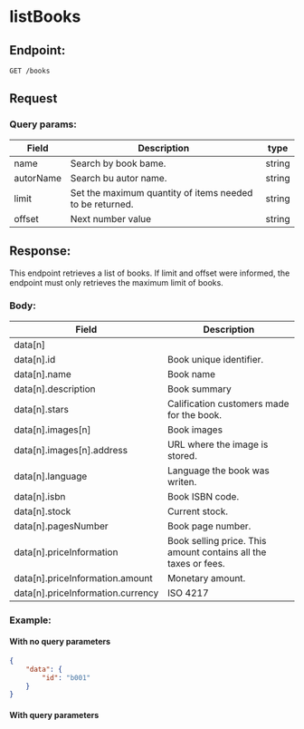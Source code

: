 
# listBooks

  

## Endpoint:

    GET /books

  
## Request

### Query params:
  

| Field|Description |type |
|--|--|--|
| name | Search by book bame. | string |
| autorName| Search bu autor name. | string |
| limit| Set the maximum quantity of items needed to be returned.| string |
| offset| Next number value | string |

  
## Response:


This endpoint retrieves a list of books. If limit and offset were informed, the endpoint must only retrieves the maximum limit of books.


### Body:

| Field | Description |
|--|--|
| data[n] | |
| data[n].id | Book unique identifier. |
| data[n].name | Book name |
| data[n].description | Book summary |
| data[n].stars | Calification customers made for the book. |
| data[n].images[n] | Book images |
| data[n].images[n].address| URL where the image is stored. |
| data[n].language| Language the book was writen. |
| data[n].isbn| Book ISBN code. |
| data[n].stock| Current stock. |
| data[n].pagesNumber| Book page number. |
| data[n].priceInformation| Book selling price. This amount contains all the taxes or fees. |
| data[n].priceInformation.amount| Monetary amount. |
| data[n].priceInformation.currency| ISO 4217 |

  
### Example:

  

#### With no query parameters


```json
{
	"data": {
		"id": "b001"
	}
}
```  
  

#### With query parameters